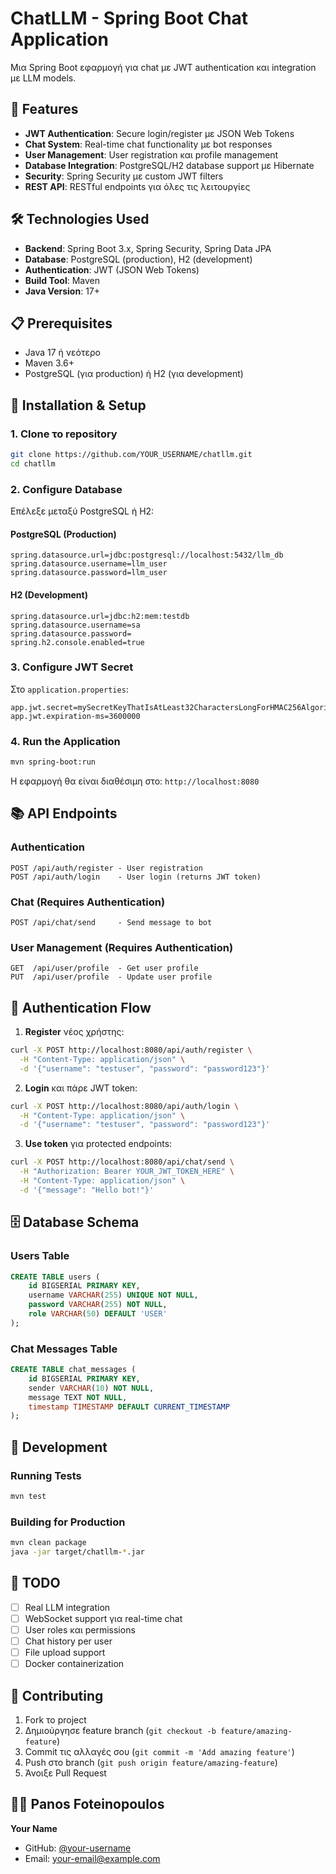 # ChatLLM - Spring Boot Chat Application

Μια Spring Boot εφαρμογή για chat με JWT authentication και integration με LLM models.

## 🚀 Features

- **JWT Authentication**: Secure login/register με JSON Web Tokens
- **Chat System**: Real-time chat functionality με bot responses
- **User Management**: User registration και profile management
- **Database Integration**: PostgreSQL/H2 database support με Hibernate
- **Security**: Spring Security με custom JWT filters
- **REST API**: RESTful endpoints για όλες τις λειτουργίες

## 🛠️ Technologies Used

- **Backend**: Spring Boot 3.x, Spring Security, Spring Data JPA
- **Database**: PostgreSQL (production), H2 (development)
- **Authentication**: JWT (JSON Web Tokens)
- **Build Tool**: Maven
- **Java Version**: 17+

## 📋 Prerequisites

- Java 17 ή νεότερο
- Maven 3.6+
- PostgreSQL (για production) ή H2 (για development)

## 🔧 Installation & Setup

### 1. Clone το repository
```bash
git clone https://github.com/YOUR_USERNAME/chatllm.git
cd chatllm
```

### 2. Configure Database
Επέλεξε μεταξύ PostgreSQL ή H2:

#### PostgreSQL (Production)
```properties
spring.datasource.url=jdbc:postgresql://localhost:5432/llm_db
spring.datasource.username=llm_user
spring.datasource.password=llm_user
```

#### H2 (Development)
```properties
spring.datasource.url=jdbc:h2:mem:testdb
spring.datasource.username=sa
spring.datasource.password=
spring.h2.console.enabled=true
```

### 3. Configure JWT Secret
Στο `application.properties`:
```properties
app.jwt.secret=mySecretKeyThatIsAtLeast32CharactersLongForHMAC256AlgorithmSecurity
app.jwt.expiration-ms=3600000
```

### 4. Run the Application
```bash
mvn spring-boot:run
```

Η εφαρμογή θα είναι διαθέσιμη στο: `http://localhost:8080`

## 📚 API Endpoints

### Authentication
```
POST /api/auth/register - User registration
POST /api/auth/login    - User login (returns JWT token)
```

### Chat (Requires Authentication)
```
POST /api/chat/send     - Send message to bot
```

### User Management (Requires Authentication)  
```
GET  /api/user/profile  - Get user profile
PUT  /api/user/profile  - Update user profile
```

## 🔐 Authentication Flow

1. **Register** νέος χρήστης:
```bash
curl -X POST http://localhost:8080/api/auth/register \
  -H "Content-Type: application/json" \
  -d '{"username": "testuser", "password": "password123"}'
```

2. **Login** και πάρε JWT token:
```bash
curl -X POST http://localhost:8080/api/auth/login \
  -H "Content-Type: application/json" \
  -d '{"username": "testuser", "password": "password123"}'
```

3. **Use token** για protected endpoints:
```bash
curl -X POST http://localhost:8080/api/chat/send \
  -H "Authorization: Bearer YOUR_JWT_TOKEN_HERE" \
  -H "Content-Type: application/json" \
  -d '{"message": "Hello bot!"}'
```

## 🗄️ Database Schema

### Users Table
```sql
CREATE TABLE users (
    id BIGSERIAL PRIMARY KEY,
    username VARCHAR(255) UNIQUE NOT NULL,
    password VARCHAR(255) NOT NULL,
    role VARCHAR(50) DEFAULT 'USER'
);
```

### Chat Messages Table  
```sql
CREATE TABLE chat_messages (
    id BIGSERIAL PRIMARY KEY,
    sender VARCHAR(10) NOT NULL,
    message TEXT NOT NULL,
    timestamp TIMESTAMP DEFAULT CURRENT_TIMESTAMP
);
```

## 🔧 Development

### Running Tests
```bash
mvn test
```

### Building for Production
```bash
mvn clean package
java -jar target/chatllm-*.jar
```

## 📝 TODO

- [ ] Real LLM integration
- [ ] WebSocket support για real-time chat
- [ ] User roles και permissions
- [ ] Chat history per user
- [ ] File upload support
- [ ] Docker containerization

## 🤝 Contributing

1. Fork το project
2. Δημιούργησε feature branch (`git checkout -b feature/amazing-feature`)
3. Commit τις αλλαγές σου (`git commit -m 'Add amazing feature'`)
4. Push στο branch (`git push origin feature/amazing-feature`)
5. Άνοιξε Pull Request



## 👨‍💻 Panos Foteinopoulos

**Your Name**
- GitHub: [@your-username](https://github.com/your-username)
- Email: your-email@example.com
